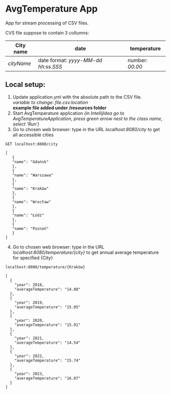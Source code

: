 # AvgTemperature App
App for stream processing of CSV files.

CVS file suppose to contain 3 collumns:

| City name  | date                                | temperature     |
|------------|-------------------------------------|-----------------|
| *cityName* | date format: *yyyy-MM-dd hh:ss.SSS* | number: *00.00* 


## Local setup:

1. Update application.yml with the absolute path to the CSV file. <br/>
    *variable to change: file.csv.location* <br/>
    **example file added under /resources folder**
2. Start AvgTemperature application *(in IntellijIdea go to AvgTemperatureApplication, press green arrow nest to the class name, select 'Run')*
3. Go to chosen web browser: type in the URL *localhost:8080/city* to get all accessible cities

```
GET localhost:8080/city

[
   {
   "name": "Gdańsk"
   },
   {
   "name": "Warszawa"
   },
   {
   "name": "Kraków"
   },
   {
   "name": "Wrocław"
   },
   {
   "name": "Łódź"
   },
   {
   "name": "Poznań"
   }
]
```

4.  Go to chosen web browser: type in the URL *localhost:8080/temperature/{city}* to get annual average temperature for specified {City}
```
localhost:8080/temperature/{Kraków}

[
  {
    "year": 2018,
    "averageTemperature": "14.08"
  },
  {
    "year": 2019,
    "averageTemperature": "15.05"
  },
  {
    "year": 2020,
    "averageTemperature": "15.91"
  },
  {
    "year": 2021,
    "averageTemperature": "14.54"
  },
  {
    "year": 2022,
    "averageTemperature": "15.74"
  },
  {
    "year": 2023,
    "averageTemperature": "16.87"
  }
]

```